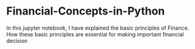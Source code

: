 # Financial-Concepts-in-Python

In this jupyter notebook, I have explained the basic principles of Finance. How these basic principles are essential for making important financial decision

